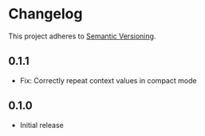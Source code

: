 # Changelog

This project adheres to [Semantic Versioning](http://semver.org/).


## 0.1.1

- Fix: Correctly repeat context values in compact mode


## 0.1.0

- Initial release
